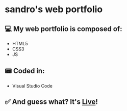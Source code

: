 # sandro's web portfolio

## 💻 My web portfolio is composed of:

- HTML5
- CSS3
- JS
  

## 📟 Coded in:

- Visual Studio Code

## ✅ And guess what? It's [Live](http://sandro-santos.com)!

